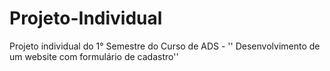 # Projeto-Individual
Projeto individual do 1° Semestre do Curso de ADS - '' Desenvolvimento de um website com formulário de cadastro''
